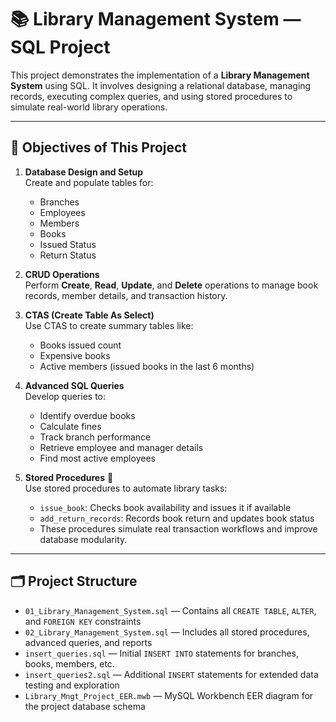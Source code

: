 # 📚 Library Management System — SQL Project

This project demonstrates the implementation of a **Library Management System** using SQL. It involves designing a relational database, managing records, executing complex queries, and using stored procedures to simulate real-world library operations.

---

## 🎯 Objectives of This Project

1. **Database Design and Setup**  
   Create and populate tables for:
   - Branches
   - Employees
   - Members
   - Books
   - Issued Status
   - Return Status

2. **CRUD Operations**  
   Perform **Create**, **Read**, **Update**, and **Delete** operations to manage book records, member details, and transaction history.

3. **CTAS (Create Table As Select)**  
   Use CTAS to create summary tables like:
   - Books issued count
   - Expensive books
   - Active members (issued books in the last 6 months)

4. **Advanced SQL Queries**  
   Develop queries to:
   - Identify overdue books
   - Calculate fines
   - Track branch performance
   - Retrieve employee and manager details
   - Find most active employees

5. **Stored Procedures** 🧠  
   Use stored procedures to automate library tasks:
   - `issue_book`: Checks book availability and issues it if available
   - `add_return_records`: Records book return and updates book status
   - These procedures simulate real transaction workflows and improve database modularity.

---

## 🗂️ Project Structure
- `01_Library_Management_System.sql` — Contains all `CREATE TABLE`, `ALTER`, and `FOREIGN KEY` constraints  
- `02_Library_Management_System.sql` — Includes all stored procedures, advanced queries, and reports  
- `insert_queries.sql` — Initial `INSERT INTO` statements for branches, books, members, etc.  
- `insert_queries2.sql` — Additional `INSERT` statements for extended data testing and exploration  
- `Library_Mngt_Project_EER.mwb` — MySQL Workbench EER diagram for the project database schema  


  
